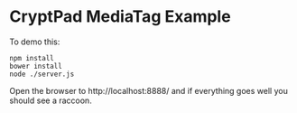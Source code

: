 # CryptPad MediaTag Example

To demo this:

    npm install
    bower install
    node ./server.js

Open the browser to http://localhost:8888/ and if everything goes well you should see a raccoon.
